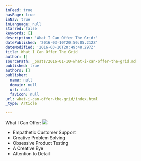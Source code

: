 ```yaml
---
inFeed: true
hasPage: true
inNav: true
inLanguage: null
starred: false
keywords: []
description: 'What I Can Offer The Grid:'
datePublished: '2016-03-10T20:50:05.212Z'
dateModified: '2016-03-10T20:49:48.297Z'
title: What I Can Offer The Grid
author: []
sourcePath: _posts/2016-01-10-what-i-can-offer-the-grid.md
published: true
authors: []
publisher:
  name: null
  domain: null
  url: null
  favicon: null
url: what-i-can-offer-the-grid/index.html
_type: Article

---
```

What I Can Offer:
![](https://the-grid-user-content.s3-us-west-2.amazonaws.com/a5aef3b4-f555-43f4-91f0-6285cfbccb4f.jpg)

* Empathetic Customer Support
* Creative Problem Solving
* Obsessive Product Testing
* A Creative Eye 
* Attention to Detail